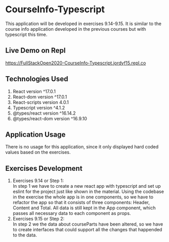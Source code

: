 # CourseInfo-Typescript
This application will be developed in exercises 9.14-9.15. It is similar to the course info application developed in the previous courses but with typescript this time.

## Live Demo on Repl
https://FullStackOpen2020-CourseInfo-Typescript.jordyf15.repl.co

## Technologies Used
1. React version ^17.0.1
2. React-dom version ^17.0.1
3. React-scripts version 4.0.1
4. Typescript version ^4.1.2
5. @types/react version ^16.14.2
6. @types/react-dom version ^16.9.10

## Application Usage
There is no usage for this application, since it only displayed hard coded values based on the exercises.

## Exercises Development
1. Exercises 9.14 or Step 1:  
In step 1 we have to create a new react app with typescript and set up eslint for the project just like shown in the material. Using the codebase in the exercise the whole app is in one components, so we have to refactor the app so that it consists of three components: Header, Content and Total. All data is still kept in the App component, which passes all necessary data to each component as props.
2. Exercises 9.15 or Step 2:  
In step 2 we the data about courseParts have been altered, so we have to create interfaces that could support all the changes that happended to the data.